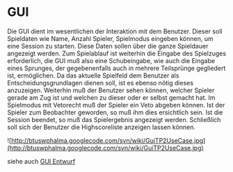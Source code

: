 # GUI #

Die GUI dient im wesentlichen der Interaktion mit dem Benutzer. Dieser soll Spieldaten wie Name, Anzahl Spieler, Spielmodus eingeben können, um eine Session zu starten. Diese Daten sollen über die ganze Spieldauer angezeigt werden.
Zum Spielablauf ist weiterhin die Eingabe des Spielzuges erforderlich, die GUI muß also eine Schubeingabe, wie auch die Eingabe eines Sprunges, der gegebenenfalls auch in mehrere Teilsprünge gegliedert ist, ermöglichen. Da das aktuelle Spielfeld dem Benutzer als Entscheidungsgrundlagen dienen soll, ist es ebenso nötig dieses anzuzeigen. Weiterhin muß der Benutzer sehen können, welcher Spieler gerade am Zug ist und welchen zu dieser oder er selbst gemacht hat. Im Spielmodus mit Vetorecht muß der Spieler ein Veto abgeben können. Ist der Spieler zum Beobachter geworden, so muß ihm dies ersichtlich sein.
Ist die Session beendet, so muß das Spielergebnis angezeigt werden. Schließlich soll sich der Benutzer die Highscoreliste anzeigen lassen können.

![http://btuswphalma.googlecode.com/svn/wiki/GuiTP2UseCase.jpg](http://btuswphalma.googlecode.com/svn/wiki/GuiTP2UseCase.jpg)

siehe auch [GUI Entwurf](GuiEntwurf.md)
